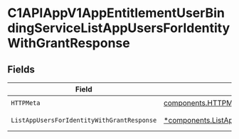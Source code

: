 # C1APIAppV1AppEntitlementUserBindingServiceListAppUsersForIdentityWithGrantResponse


## Fields

| Field                                                                                                                       | Type                                                                                                                        | Required                                                                                                                    | Description                                                                                                                 |
| --------------------------------------------------------------------------------------------------------------------------- | --------------------------------------------------------------------------------------------------------------------------- | --------------------------------------------------------------------------------------------------------------------------- | --------------------------------------------------------------------------------------------------------------------------- |
| `HTTPMeta`                                                                                                                  | [components.HTTPMetadata](../../models/components/httpmetadata.md)                                                          | :heavy_check_mark:                                                                                                          | N/A                                                                                                                         |
| `ListAppUsersForIdentityWithGrantResponse`                                                                                  | [*components.ListAppUsersForIdentityWithGrantResponse](../../models/components/listappusersforidentitywithgrantresponse.md) | :heavy_minus_sign:                                                                                                          | Successful response                                                                                                         |